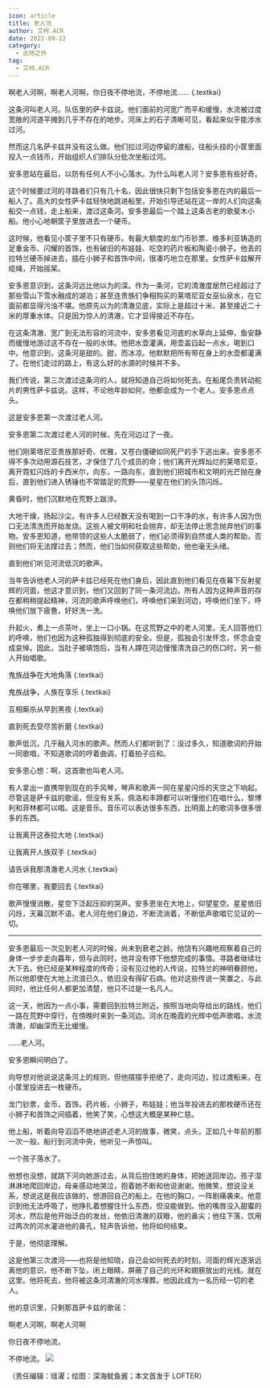 ```yaml
---
icon: article
title: 老人河
author: 艾柯.ACR
date: 2022-09-22
category:
  - 此地之外
tag:
  - 艾柯.ACR
---
```


啊老人河啊，啊老人河啊，你日夜不停地流，不停地流…… {.textkai}

<!-- more -->

这条河叫老人河。队伍里的萨卡兹说。他们面前的河宽广而平和缓慢，水流被过度宽敞的河道平摊到几乎不存在的地步。河床上的石子清晰可见，看起来似乎能涉水过河。

然而这几名萨卡兹并没有这么做。他们拉过河边停留的渡船，往船头挂的小筐里面投入一点钱币，开始组织人们排队分批次坐船过河。

安多恩站在最后，以防有任何人不小心落水。为什么叫老人河？安多恩有些好奇。

这个时候要过河的寻路者们只有几十名，因此很快只剩下包括安多恩在内的最后一船人了。高大的女性萨卡兹轻快地跳进船里，开始引导还站在这一岸的人们向这条船交一点钱，走上船来，渡过这条河。安多恩最后一个踏上这条古老的歌斐木小船。他小心地朝筐子里放进去一个硬币。

这时候，他看见小筐子里不只有硬币。有最大额度的龙门币钞票、维多利亚铸造的足重金币、闪耀的首饰，也有破旧的布娃娃、吃空的药片板和陶瓷小狮子。他丢的拉特兰硬币掉进去，插在小狮子和首饰中间，很凑巧地立在那里。女性萨卡兹解开缆绳，开始摇桨。

安多恩意识到，这条河远比他以为的深。作为一条河，它的清澈度居然已经超过了那些雪山下雪水融成的湖泊；甚至连贵族们争相购买的莱塔尼亚女巫仙泉水，在它面前都显得污浊不堪。他原先以为的清澈见底，实际上是超过十米、甚至接近二十米的厚重水体。只是因为惊人的清澈，它才显得接近不存在。

在这条清澈、宽广到无法形容的河流中，安多恩看见河底的水草向上延伸，鱼安静而缓慢地游过这不存在一般的水体。他把水壶灌满，用壶盖舀起一点水，喝到口中。他意识到，这条河是甜的。甜，而冰凉。他默默把所有带在身上的水壶都灌满了。在他们走过的路上，有这么好的水源的时候并不多。

我们传说，第三次渡过这条河的人，就将知道自己将如何死去。在船尾负责转动舵片的男性萨卡兹说。这样，不论他年龄如何，他都会成为一个老人。安多恩点点头。

这是安多恩第一次渡过老人河。



安多恩第二次渡过老人河的时候，先在河边过了一夜。

他们刚莱塔尼亚贵族那好奇、优雅，又苍白僵硬如同死尸的手下逃出来。安多恩不得不多次动用源石技艺，才保住了几个成员的命；他们离开光辉灿烂的莱塔尼亚，离开霓虹闪烁的卡西米尔，向东，一路向东，直到他们把城市和文明的光芒抛在身后，直到他们进入锈锤也不常踏足的荒野——星星在他们的头顶闪烁。

黄昏时，他们沉默地在荒野上跋涉。

大地干燥，扬起沙尘。有许多人已经数天没有喝到一口干净的水，有许多人因为伤口无法清洗而开始发烧。这些人被文明和社会抛弃，却无法停止思念抛弃他们的事物。安多恩知道，他带领的这些人太脆弱了，他们必须得到自然或人类的帮助，否则他们将无法撑过去；然而，他们当如何获取这些帮助，他也毫无头绪。

直到他们听见河流低沉的歌声。

当年告诉他老人河的萨卡兹已经死在他们身后，因此直到他们看见在夜幕下反射星辉的河面，他这才意识到，他们又回到了同一条河流边。所有人因为这种声音的存在都稍稍提起精神，河流的歌声呼唤他们，呼唤他们来到河边，呼唤他们坐下，呼唤他们放下疲惫，好好洗一洗。

升起火，煮上一点茶叶，坐上一口小锅。在这荒野之中的老人河里，无人回答他们的呼唤，他们也因为这种孤独得到彻底的安全。但是，孤独会引发怀念，怀念会变成哀悼。因此，当肚子被填饱后，当有人蹲在河边慢慢清洗自己的伤口时，另一些人开始唱歌。

鬼族战争在大地角落 {.textkai}

鬼族战争，人族在享乐 {.textkai}

互相厮杀从早到黑夜 {.textkai}

直到死去受尽苦折磨 {.textkai}

歌声低沉，几乎融入河水的歌声。然而人们都听到了：没过多久，知道歌词的开始一同歌唱，不知道歌词的哼着曲调，打着拍子应和。

安多恩心想：啊，这首歌也叫老人河。

有人拿出一直携带到现在的手风琴，琴声和歌声一同在星星闪烁的天空之下响起。尽管这是萨卡兹的歌谣，但没有关系，佩洛和丰蹄都可以听懂他们在唱什么，黎博利和菲林都可以唱。这是音乐。音乐可以表达很多东西，比明面上的歌词多很多很多的东西。

让我离开这泰拉大地 {.textkai}

让我离开人族双手 {.textkai}

请告诉我那清澈老人河水 {.textkai}

你在哪里，我要回去 {.textkai}

歌声慢慢消散，星空下泛起压抑的哭声。安多恩坐在大地上，仰望星空。星星依旧闪烁，天幕沉默不语。老人河在他们身边，不断流淌着，不断低声歌唱它见证的一切。

---

安多恩最后一次见到老人河的时候，尚未到衰老之龄。他饶有兴趣地观察着自己的身体一步步走向暮年，但与此同时，他并没有停下他想完成的事情。寻路者继续壮大下去。他已经是某种程度的传奇；没有见过他的人传说，拉特兰的神明眷顾他，所以他即使在大地上流浪已久，依旧没有得矿石病。他对这些传说一笑置之，与此同时，他比任何人都更加清楚，他只不过是一名凡人。

这一天，他因为一点小事，需要回到拉特兰附近。按照当地向导给出的路线，他们一路在荒野中穿行，在傍晚时来到一条河边。河水在晚霞的光辉中低声歌唱，水流清澈，却幽深而无比缓慢。

……老人河。

安多恩瞬间明白了。

向导想对他说说这条河上的规则，但他摆摆手拒绝了，走向河边，拉过渡船来，在小筐里投进去一枚硬币。

龙门钞票，金币，首饰，药片板，小狮子，布娃娃；他当年投进去的那枚硬币还在小狮子和首饰之间插着，他笑了笑，心想这大概是某种仁慈。

他上船，听着向导滔滔不绝地讲述老人河的故事，微笑，点头，正如几十年前的那一次一般。船行到河流中央，他听见一声惊叫。

一个孩子落水了。

他想也没想，就跳下河向她游过去，从背后抱住她的身体，把她送回岸边。孩子湿淋淋地爬回岸边，母亲感动地哭泣，抱着她不断和他说谢谢。他微笑，想说没关系，想说这是我应该做的，想游回自己的船上。在他的胸口，一阵剧痛袭来。他意识到他无法呼吸了，他挣扎着想握住什么东西，但没能做到。他的嘴唇没入甜蜜的河水，然后是他开始泛白的发丝，他依旧清澈的双眼，他的鼻尖；他往下落，饮用过两次的河水灌进他的鼻孔，轻声告诉他，他将如何结束。

于是，他彻底理解。

这是他第三次渡河——也将是他知晓，自己会如何死去的时刻。河面的辉光逐渐远离他的意识，他不断下坠，闭上眼睛，屏蔽了自己的光环和翅膀放出的光线。就在这里。他将死去，他将被这条河清澈的河水埋葬。他因此成为一名历经一切的老人。

他的意识里，只剩那首萨卡兹的歌谣：

啊老人河啊，啊老人河啊

你日夜不停地流，

不停地流。
![](/eod.png)

（责任编辑：瑶濯；绘图：深海鱿鱼酱；本文首发于 LOFTER）

<ArticleAd />